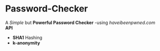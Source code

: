 # Password-Checker
A *Simple* but **Powerful Password Checker**
-using *haveibeenpwned.com* **API**
- **SHA1** Hashing
- **k-anonymity**

